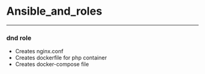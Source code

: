 # Ansible_and_roles
---
### dnd role
- Creates nginx.conf
- Creates dockerfile for php container
- Creates docker-compose file
